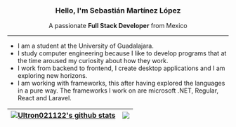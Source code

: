 <p align="center">
   <h3 align="center">Hello, I'm Sebastián Martínez López</h3>
</p>
<p align="center">A passionate <strong>Full Stack Developer</strong> from Mexico</p>
<hr>
<ul>
 <li>I am a student at the University of Guadalajara.</li>
 <li>I study computer engineering because I like to develop programs that at the time aroused my curiosity about how they work.</li>
 <li>I work from backend to frontend, I create desktop applications and I am exploring new horizons.</li>
 <li>I am working with frameworks, this after having explored the languages in a pure way. The frameworks I work on are microsoft .NET, Regular, React and Laravel.</li>
</ul>

<!--<a href="https://github.com/Ultron021122"><img src="snake.svg"></a>-->
| <a href="#"><img align="center" src="https://github-readme-stats.vercel.app/api?username=Ultron021122&show_icons=true&theme=tokyonight&hide_border=false&repo=github-readme-stats" alt="Ultron021122's github stats" /></a> | <a href="#"><img align="center" src="https://github-readme-stats.vercel.app/api/top-langs/?username=Ultron021122&langs_count=5&theme=tokyonight&hide_border=false&repo=github-readme-stats" /></a> |
| ------------- | ------------- |
